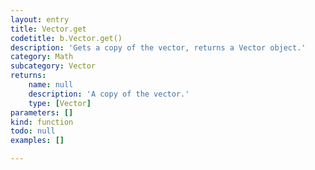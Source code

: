 ```yaml
---
layout: entry
title: Vector.get
codetitle: b.Vector.get()
description: 'Gets a copy of the vector, returns a Vector object.'
category: Math
subcategory: Vector
returns:
    name: null
    description: 'A copy of the vector.'
    type: [Vector]
parameters: []
kind: function
todo: null
examples: []

---
```

